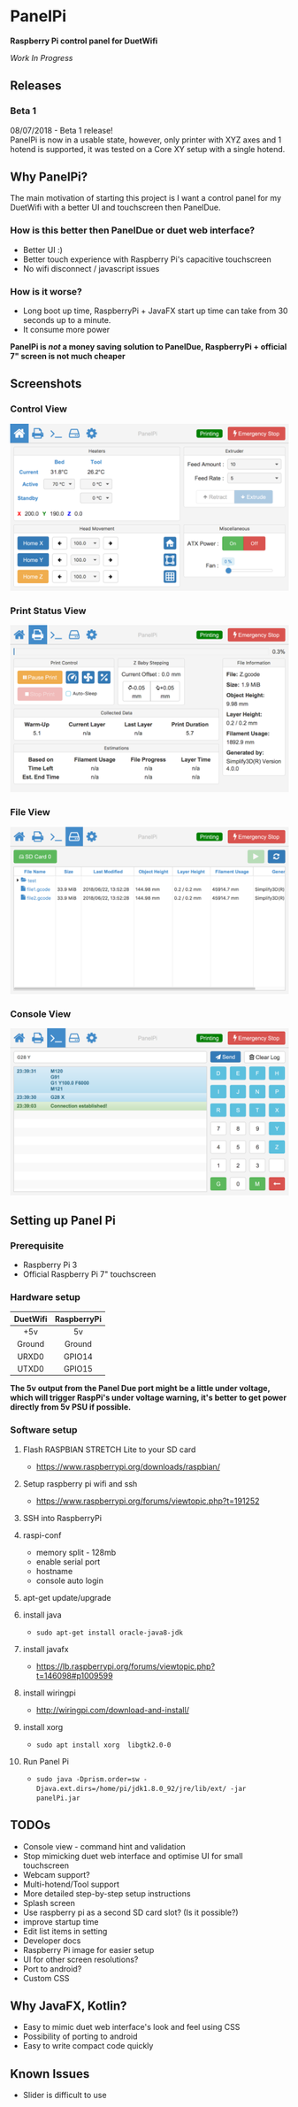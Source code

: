 # PanelPi
**Raspberry Pi control panel for DuetWifi**


_Work In Progress_

## Releases
### Beta 1 
08/07/2018 - Beta 1 release!  
PanelPi is now in a usable state, however, only printer with XYZ axes and 1 hotend is supported, it was tested on a Core XY setup with a single hotend. 


## Why PanelPi?
The main motivation of starting this project is I want a control panel for my DuetWifi with a better UI and touchscreen then PanelDue.

### How is this better then PanelDue or duet web interface?
* Better UI :)
* Better touch experience with Raspberry Pi's capacitive touchscreen
* No wifi disconnect / javascript issues
### How is it worse?
* Long boot up time, RaspberryPi + JavaFX start up time can take from 30 seconds up to a minute.
* It consume more power

**PanelPi is _not_ a money saving solution to PanelDue, RaspberryPi + official 7" screen is not much cheaper**

## Screenshots
### Control View
![alt tag](images/controlView.png "Control View")<!-- .element height="50%" width="50%" -->
### Print Status View 
![alt tag](images/statusView.png "Status View")<!-- .element height="50%" width="50%" -->
### File View
![alt tag](images/fileView.png "File View")<!-- .element height="50%" width="50%" -->
### Console View
![alt tag](images/consoleView.png "File View")<!-- .element height="50%" width="50%" -->

## Setting up Panel Pi
### Prerequisite
* Raspberry Pi 3
* Official Raspberry Pi 7" touchscreen

### Hardware setup

| DuetWifi | RaspberryPi |
|:--------:|:-----------:|
| +5v      |   5v        |
| Ground   |   Ground    |
| URXD0    |   GPIO14    |
| UTXD0    |   GPIO15    |

**The 5v output from the Panel Due port might be a little under voltage, which will trigger RaspPi's under voltage warning, it's better to get power directly from 5v PSU if possible.**

### Software setup
1. Flash RASPBIAN STRETCH Lite to your SD card 
   * https://www.raspberrypi.org/downloads/raspbian/

1. Setup raspberry pi wifi and ssh  
   * https://www.raspberrypi.org/forums/viewtopic.php?t=191252
   
1. SSH into RaspberryPi

1. raspi-conf
   * memory split - 128mb  
   * enable serial port
   * hostname
   * console auto login

1. apt-get update/upgrade  

1. install java  
   * `sudo apt-get install oracle-java8-jdk`

1. install javafx
   * https://lb.raspberrypi.org/forums/viewtopic.php?t=146098#p1009599

1. install wiringpi
   * http://wiringpi.com/download-and-install/

1. install xorg
   * `sudo apt install xorg  libgtk2.0-0`

1. Run Panel Pi
   * `sudo java -Dprism.order=sw -Djava.ext.dirs=/home/pi/jdk1.8.0_92/jre/lib/ext/ -jar panelPi.jar`


## TODOs
* Console view - command hint and validation
* Stop mimicking duet web interface and optimise UI for small touchscreen 
* Webcam support?
* Multi-hotend/Tool support
* More detailed step-by-step setup instructions
* Splash screen
* Use raspberry pi as a second SD card slot? (Is it possible?)
* improve startup time
* Edit list items in setting
* Developer docs
* Raspberry Pi image for easier setup
* UI for other screen resolutions?
* Port to android?
* Custom CSS

## Why JavaFX, Kotlin?
* Easy to mimic duet web interface's look and feel using CSS
* Possibility of porting to android
* Easy to write compact code quickly

## Known Issues
* Slider is difficult to use
 